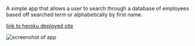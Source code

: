 A simple app that allows a user to search through a database of employees based off searched term or alphabetically by first name.

[link to heroku deployed site](https://apple-crumble-46227.herokuapp.com/)


![screenshot of app](react-employee-directory\public\images\react-employee-directory-screenshot.png)
